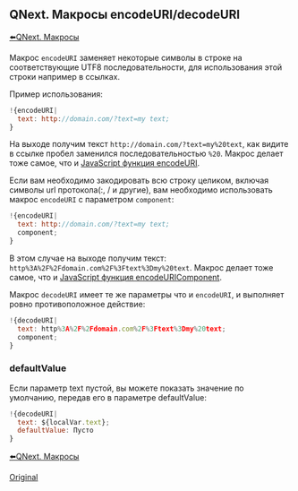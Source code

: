 ## QNext. Макросы encodeURI/decodeURI

[⬅️QNext. Макросы](/docs-test/ph/macros)



Макрос `encodeURI` заменяет некоторые символы в строке на соответствующие UTF8 последовательности, для использования этой строки например в ссылках. 

Пример использования:
```js 
!{encodeURI|
  text: http://domain.com/?text=my text;
}

```

На выходе получим текст `http://domain.com/?text=my%20text`, как видите в ссылке пробел заменился последовательностью `%20`. Макрос делает тоже самое, что и [JavaScript функция encodeURI](https://developer.mozilla.org/ru/docs/Web/JavaScript/Reference/Global_Objects/encodeURI).

Если вам необходимо закодировать всю строку целиком, включая символы url протокола(:, / и другие), вам необходимо использовать макрос `encodeURI` с параметром `component`:
```js 
!{encodeURI|
  text: http://domain.com/?text=my text;
  component;
}

```

В этом случае на выходе получим текст: `http%3A%2F%2Fdomain.com%2F%3Ftext%3Dmy%20text`. Макрос делает тоже самое, что и [JavaScript функция encodeURIComponent](https://developer.mozilla.org/ru/docs/Web/JavaScript/Reference/Global_Objects/encodeURIComponent).



Макрос `decodeURI` имеет те же параметры что и `encodeURI`, и выполняет ровно противоположное действие: 
```js 
!{decodeURI|
  text: http%3A%2F%2Fdomain.com%2F%3Ftext%3Dmy%20text;
  component;
}

```


### defaultValue

Если параметр text пустой, вы можете показать значение по умолчанию, передав его в параметре defaultValue:
```js 
!{decodeURI|
  text: ${localVar.text};
  defaultValue: Пусто
}

```



[⬅️QNext. Макросы](/docs-test/ph/macros)
  
[Original](https://telegra.ph/QNext-Macros-encodeURI-08-10)